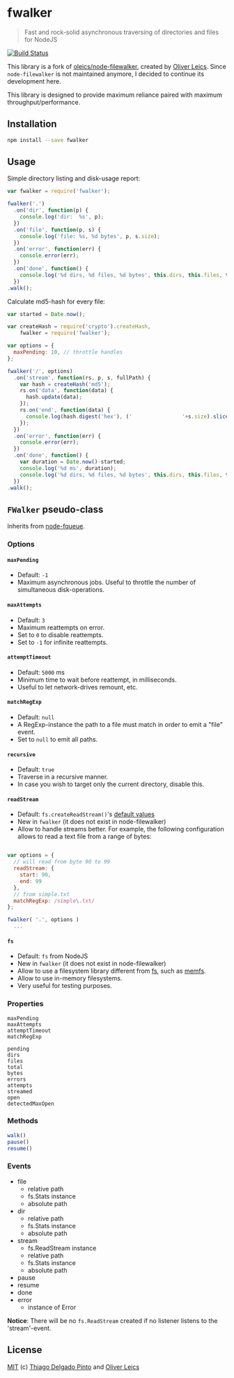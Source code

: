 
# fwalker

> Fast and rock-solid asynchronous traversing of directories and files for NodeJS

[![Build Status](https://secure.travis-ci.org/thiagodp/fwalker.png)](http://travis-ci.org/thiagodp/fwalker)

This library is a fork of [oleics/node-filewalker](https://github.com/oleics/node-filewalker), created by [Oliver Leics](https://github.com/oleics/node-filewalker#mit-license). Since `node-filewalker` is not maintained anymore, I decided to continue its development here.

This library is designed to provide maximum
reliance paired with maximum throughput/performance.

## Installation

```bash
npm install --save fwalker
```

## Usage

Simple directory listing and disk-usage report:

```js
var fwalker = require('fwalker');

fwalker('.')
  .on('dir', function(p) {
    console.log('dir:  %s', p);
  })
  .on('file', function(p, s) {
    console.log('file: %s, %d bytes', p, s.size);
  })
  .on('error', function(err) {
    console.error(err);
  })
  .on('done', function() {
    console.log('%d dirs, %d files, %d bytes', this.dirs, this.files, this.bytes);
  })
.walk();
```

Calculate md5-hash for every file:

```js
var started = Date.now();

var createHash = require('crypto').createHash,
    fwalker = require('fwalker');

var options = {
  maxPending: 10, // throttle handles
};

fwalker('/', options)
  .on('stream', function(rs, p, s, fullPath) {
    var hash = createHash('md5');
    rs.on('data', function(data) {
      hash.update(data);
    });
    rs.on('end', function(data) {
      console.log(hash.digest('hex'), ('                '+s.size).slice(-16), p);
    });
  })
  .on('error', function(err) {
    console.error(err);
  })
  .on('done', function() {
    var duration = Date.now()-started;
    console.log('%d ms', duration);
    console.log('%d dirs, %d files, %d bytes', this.dirs, this.files, this.bytes);
  })
.walk();
```

## `FWalker` pseudo-class

Inherits from [node-fqueue](https://github.com/oleics/node-fqueue).

### Options

#### `maxPending`

- Default: `-1`
- Maximum asynchronous jobs. Useful to throttle the number of simultaneous disk-operations.

#### `maxAttempts`
- Default: `3`
- Maximum reattempts on error.
- Set to `0` to disable reattempts.
- Set to `-1` for infinite reattempts.

#### `attemptTimeout`
- Default: `5000` ms
- Minimum time to wait before reattempt, in milliseconds.
- Useful to let network-drives remount, etc.

#### `matchRegExp`
- Default: `null`
- A RegExp-instance the path to a file must match in order to emit a "file" event.
- Set to `null` to emit all paths.

#### `recursive`
- Default: `true`
- Traverse in a recursive manner.
- In case you wish to target only the current directory, disable this.

#### `readStream`
- Default: `fs.createReadStream()`'s [default values](https://nodejs.org/api/fs.html#fs_fs_createreadstream_path_options)
- New in `fwalker` (it does not exist in node-filewalker)
- Allow to handle streams better. For example, the following configuration allows to read a text file from a range of bytes:
```javascript

var options = {
  // will read from byte 90 to 99
  readStream: {
    start: 90,
    end: 99
  },
  // from simple.txt
  matchRegExp: /simple\.txt/
};

fwalker( '.', options )
  ...
```

#### `fs`
- Default: `fs` from NodeJS
- New in `fwalker` (it does not exist in node-filewalker)
- Allow to use a filesystem library different from [fs](https://nodejs.org/api/fs.html), such as [memfs](https://github.com/streamich/memfs).
- Allow to use in-memory filesystems.
- Very useful for testing purposes.


### Properties

```
maxPending
maxAttempts
attemptTimeout
matchRegExp

pending
dirs
files
total
bytes
errors
attempts
streamed
open
detectedMaxOpen
```

### Methods

```javascript
walk()
pause()
resume()
```

### Events

- file
  - relative path
  - fs.Stats instance
  - absolute path
- dir
  - relative path
  - fs.Stats instance
  - absolute path
- stream
  - fs.ReadStream instance
  - relative path
  - fs.Stats instance
  - absolute path
- pause
- resume
- done
- error
  - instance of Error

**Notice**: There will be no `fs.ReadStream` created if no listener listens to the 'stream'-event.

## License

[MIT](https://opensource.org/licenses/MIT) (c) [Thiago Delgado Pinto](https://github.com/thiagodp/) and [Oliver Leics](https://github.com/oleics)
